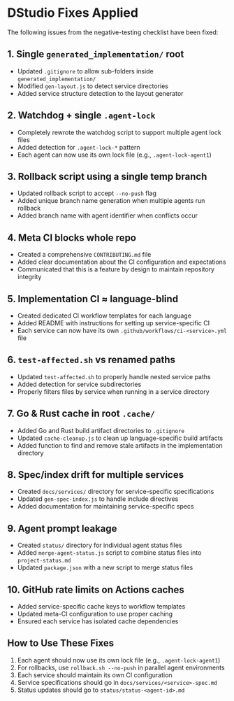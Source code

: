 # DStudio Fixes Applied

The following issues from the negative-testing checklist have been fixed:

## 1. Single `generated_implementation/` root

- Updated `.gitignore` to allow sub-folders inside `generated_implementation/` 
- Modified `gen-layout.js` to detect service directories
- Added service structure detection to the layout generator

## 2. Watchdog + single `.agent-lock`

- Completely rewrote the watchdog script to support multiple agent lock files
- Added detection for `.agent-lock-*` pattern
- Each agent can now use its own lock file (e.g., `.agent-lock-agent1`)

## 3. Rollback script using a single temp branch

- Updated rollback script to accept `--no-push` flag
- Added unique branch name generation when multiple agents run rollback
- Added branch name with agent identifier when conflicts occur

## 4. Meta CI blocks whole repo

- Created a comprehensive `CONTRIBUTING.md` file
- Added clear documentation about the CI configuration and expectations
- Communicated that this is a feature by design to maintain repository integrity

## 5. Implementation CI ≈ language-blind

- Created dedicated CI workflow templates for each language
- Added README with instructions for setting up service-specific CI
- Each service can now have its own `.github/workflows/ci-<service>.yml` file

## 6. `test-affected.sh` vs renamed paths

- Updated `test-affected.sh` to properly handle nested service paths
- Added detection for service subdirectories
- Properly filters files by service when running in a service directory

## 7. Go & Rust cache in root `.cache/`

- Added Go and Rust build artifact directories to `.gitignore`
- Updated `cache-cleanup.js` to clean up language-specific build artifacts
- Added function to find and remove stale artifacts in the implementation directory

## 8. Spec/index drift for multiple services

- Created `docs/services/` directory for service-specific specifications
- Updated `gen-spec-index.js` to handle include directives
- Added documentation for maintaining service-specific specs

## 9. Agent prompt leakage

- Created `status/` directory for individual agent status files
- Added `merge-agent-status.js` script to combine status files into `project-status.md`
- Updated `package.json` with a new script to merge status files

## 10. GitHub rate limits on Actions caches

- Added service-specific cache keys to workflow templates
- Updated meta-CI configuration to use proper caching
- Ensured each service has isolated cache dependencies

## How to Use These Fixes

1. Each agent should now use its own lock file (e.g., `.agent-lock-agent1`)
2. For rollbacks, use `rollback.sh --no-push` in parallel agent environments
3. Each service should maintain its own CI configuration
4. Service specifications should go in `docs/services/<service>-spec.md`
5. Status updates should go to `status/status-<agent-id>.md`
